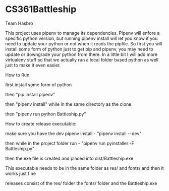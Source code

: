 # CS361Battleship
Team Hasbro


This project uses pipenv to manage its dependencies. Pipenv will enfore a specific python version, but running pipenv install will let you know if you need to update your
python or not when it reads the pipfile. So first you will install some form of python just to get pip and pipenv, you may need to update or downgrade your python from there.
In a little bit I will add more virtualenv stuff so that we actually run a local folder based python as well just to make it even easier.

How to Run:

first install some form of python

then "pip install pipenv"

then "pipenv install" while in the same directory as the clone.

then "pipenv run python Battleship.py"



How to create release executable:

make sure you have the dev pipenv install - "pipenv install --dev"

then while in the project folder run - "pipenv run pyinstaller -F Battleship.py"

then the exe file is created and placed into dist/Battleship.exe

This executable needs to be in the same folder as res/ and fonts/ and then it works just fine

releases consist of the res/ folder the fonts/ folder and the Battleship.exe
